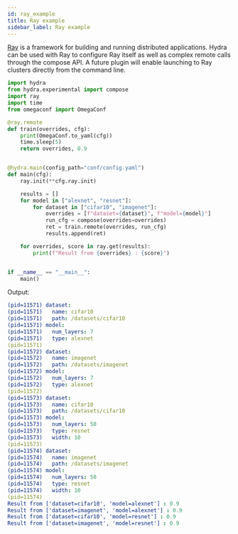 ```yaml
---
id: ray_example
title: Ray example
sidebar_label: Ray example
---
```


[Ray](https://github.com/ray-project/ray) is a framework for building and running distributed applications.
Hydra can be used with Ray to configure Ray itself as well as complex remote calls through the compose API.
A future plugin will enable launching to Ray clusters directly from the command line.

```python
import hydra
from hydra.experimental import compose
import ray
import time
from omegaconf import OmegaConf

@ray.remote
def train(overrides, cfg):
    print(OmegaConf.to_yaml(cfg))
    time.sleep(5)
    return overrides, 0.9


@hydra.main(config_path="conf/config.yaml")
def main(cfg):
    ray.init(**cfg.ray.init)

    results = []
    for model in ["alexnet", "resnet"]:
        for dataset in ["cifar10", "imagenet"]:
            overrides = [f"dataset={dataset}", f"model={model}"]
            run_cfg = compose(overrides=overrides)
            ret = train.remote(overrides, run_cfg)
            results.append(ret)

    for overrides, score in ray.get(results):
        print(f"Result from {overrides} : {score}")


if __name__ == "__main__":
    main()
```

Output:
```yaml
(pid=11571) dataset:
(pid=11571)   name: cifar10
(pid=11571)   path: /datasets/cifar10
(pid=11571) model:
(pid=11571)   num_layers: 7
(pid=11571)   type: alexnet
(pid=11571) 
(pid=11572) dataset:
(pid=11572)   name: imagenet
(pid=11572)   path: /datasets/imagenet
(pid=11572) model:
(pid=11572)   num_layers: 7
(pid=11572)   type: alexnet
(pid=11572) 
(pid=11573) dataset:
(pid=11573)   name: cifar10
(pid=11573)   path: /datasets/cifar10
(pid=11573) model:
(pid=11573)   num_layers: 50
(pid=11573)   type: resnet
(pid=11573)   width: 10
(pid=11573) 
(pid=11574) dataset:
(pid=11574)   name: imagenet
(pid=11574)   path: /datasets/imagenet
(pid=11574) model:
(pid=11574)   num_layers: 50
(pid=11574)   type: resnet
(pid=11574)   width: 10
(pid=11574) 
Result from ['dataset=cifar10', 'model=alexnet'] : 0.9
Result from ['dataset=imagenet', 'model=alexnet'] : 0.9
Result from ['dataset=cifar10', 'model=resnet'] : 0.9
Result from ['dataset=imagenet', 'model=resnet'] : 0.9
```